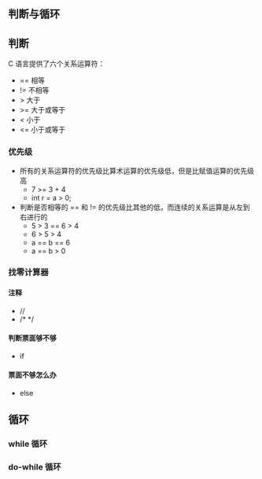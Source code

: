 ## 判断与循环

## 判断

C 语言提供了六个关系运算符：

- == 相等
- != 不相等
- \> 大于
- \>= 大于或等于
- < 小于
- <= 小于或等于

### 优先级

- 所有的关系运算符的优先级比算术运算的优先级低，但是比赋值运算的优先级高
  - 7 >= 3 + 4
  - int r = a > 0;
- 判断是否相等的 == 和 != 的优先级比其他的低，而连续的关系运算是从左到右进行的
  - 5 > 3 == 6 > 4
  - 6 > 5 > 4
  - a == b == 6
  - a == b > 0

### 找零计算器

#### 注释

- //
- /\* \*/

#### 判断票面够不够

- if

#### 票面不够怎么办

- else

## 循环

### while 循环

### do-while 循环
